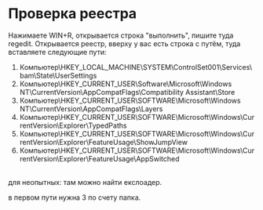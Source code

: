 # Проверка реестра

Нажимаете WIN+R, открывается строка "выполнить", пишите туда regedit. Открывается реестр, вверху у вас есть строка с путём, туда вставляете следующие пути:



1. Компьютер\HKEY\_LOCAL\_MACHINE\SYSTEM\ControlSet001\Services\bam\State\UserSettings
2. Компьютер\HKEY\_CURRENT\_USER\Software\Microsoft\Windows NT\CurrentVersion\AppCompatFlags\Compatibility Assistant\Store
3. Компьютер\HKEY\_CURRENT\_USER\SOFTWARE\Microsoft\Windows NT\CurrentVersion\AppCompatFlags\Layers
4. Компьютер\HKEY\_CURRENT\_USER\SOFTWARE\Microsoft\Windows\CurrentVersion\Explorer\TypedPaths
5. Компьютер\HKEY\_CURRENT\_USER\SOFTWARE\Microsoft\Windows\CurrentVersion\Explorer\FeatureUsage\ShowJumpView
6. Компьютер\HKEY\_CURRENT\_USER\SOFTWARE\Microsoft\Windows\CurrentVersion\Explorer\FeatureUsage\AppSwitched

\
для неопытных: там можно найти екслоадер.

в первом пути нужна 3 по счету папка.
